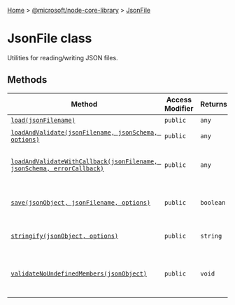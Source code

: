 [Home](./index) &gt; [@microsoft/node-core-library](node-core-library.md) &gt; [JsonFile](node-core-library.jsonfile.md)

# JsonFile class

Utilities for reading/writing JSON files.

## Methods

|  Method | Access Modifier | Returns | Description |
|  --- | --- | --- | --- |
|  [`load(jsonFilename)`](node-core-library.jsonfile.load.md) | `public` | `any` | Loads a JSON file. |
|  [`loadAndValidate(jsonFilename, jsonSchema, options)`](node-core-library.jsonfile.loadandvalidate.md) | `public` | `any` | Loads a JSON file and validate its schema. |
|  [`loadAndValidateWithCallback(jsonFilename, jsonSchema, errorCallback)`](node-core-library.jsonfile.loadandvalidatewithcallback.md) | `public` | `any` | Loads a JSON file and validate its schema, reporting errors using a callback |
|  [`save(jsonObject, jsonFilename, options)`](node-core-library.jsonfile.save.md) | `public` | `boolean` | Saves the file to disk. Returns false if nothing was written due to options.onlyIfChanged. |
|  [`stringify(jsonObject, options)`](node-core-library.jsonfile.stringify.md) | `public` | `string` | Serializes the specified JSON object to a string buffer. |
|  [`validateNoUndefinedMembers(jsonObject)`](node-core-library.jsonfile.validatenoundefinedmembers.md) | `public` | `void` | Used to validate a data structure before writing. Reports an error if there are any undefined members. |

